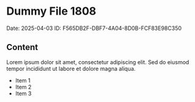 # Dummy File 1808

Date: 2025-04-03
ID: F565DB2F-DBF7-4A04-8D0B-FCF83E98C350

## Content

Lorem ipsum dolor sit amet, consectetur adipiscing elit.
Sed do eiusmod tempor incididunt ut labore et dolore magna aliqua.

* Item 1
* Item 2
* Item 3

